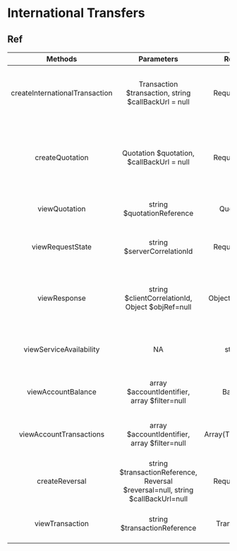 # International Transfers

## Ref

|            Methods             |                                   Parameters                                    |       Return       |                                   Description                                   |
| :----------------------------: | :-----------------------------------------------------------------------------: | :----------------: | :-----------------------------------------------------------------------------: |
| createInternationalTransaction |              Transaction $transaction, string $callBackUrl = null               |    RequestState    |         Request an international quotation using the mobile money API.          |
|        createQuotation         |                    Quotation $quotation, $callBackUrl = null                    |    RequestState    | Make a bulk disbursement to a mobile money customer using the Mobile Money API. |
|         viewQuotation          |                           string $quotationReference                            |     Quotation      |                          Returns a specific quotation                           |
|        viewRequestState        |                           string $serverCorrelationId                           |    RequestState    |       Retrieves the state of a request for a given Server Correlation Id.       |
|          viewResponse          |                string $clientCorrelationId, Object $objRef=null                 |  Object or stdObj  |       Retrieves a representation of the resource assuming that it exists.       |
|    viewServiceAvailability     |                                       NA                                        |       stdObj       |       To determine the availability of the service from the API provider.       |
|       viewAccountBalance       |                  array $accountIdentifier, array $filter=null                   |      Balance       |                 Returns the balances for the specified account.                 |
|    viewAccountTransactions     |                  array $accountIdentifier, array $filter=null                   | Array(Transaction) |               Returns a set of transactions for a given account.                |
|         createReversal         | string $transactionReference, Reversal $reversal=null, string $callBackUrl=null |    RequestState    |             To reverse a merchant transaction in failure scenarios.             |
|        viewTransaction         |                          string $transactionReference                           |    Transaction     |                   Get transaction object using reference id.                    |

